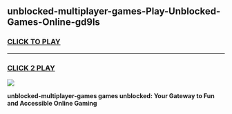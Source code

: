 
## unblocked-multiplayer-games-Play-Unblocked-Games-Online-gd9ls
<h3>
<a href="https://premium76.site?title=unblocked-multiplayer-games&ref=25A">CLICK TO PLAY</a></h3>
<hr>

<h3>
<a href="https://premium76.site?title=unblocked-multiplayer-games&ref=25A">CLICK 2 PLAY</a>
  
</h3>

<a href="https://premium76.site?title=unblocked-multiplayer-games&ref=25A"><img src="https://clearcache.store/games.png"></a>


**unblocked-multiplayer-games games unblocked: Your Gateway to Fun and Accessible Online Gaming**
